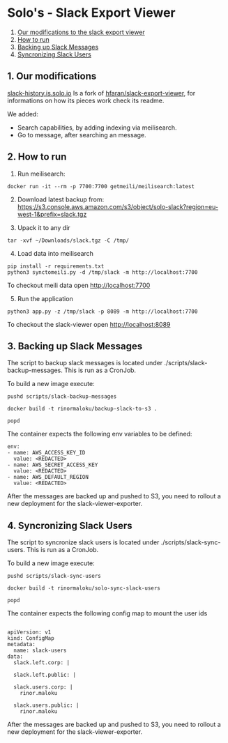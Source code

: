# Solo's - Slack Export Viewer

1. [Our modifications to the slack export viewer](#Ourmodifications)
2. [How to run](#Howtorun)
3. [Backing up Slack Messages](#BackingupSlackMessages)
4. [Syncronizing Slack Users](#SyncronizingSlackUsers)


##  1. <a name='Ourmodifications'></a>Our modifications

[slack-history.is.solo.io](https://slack-history.is.solo.io) Is a fork of [hfaran/slack-export-viewer](https://kandi.openweaver.com/python/hfaran/slack-export-viewer), for informations on how its pieces work check its readme.

We added: 
- Search capabilities, by adding indexing via meilisearch.
- Go to message, after searching an message.

##  2. <a name='Howtorun'></a>How to run

1. Run meilisearch:
```
docker run -it --rm -p 7700:7700 getmeili/meilisearch:latest
```

2. Download latest backup from: https://s3.console.aws.amazon.com/s3/object/solo-slack?region=eu-west-1&prefix=slack.tgz

3. Upack it to any dir
```
tar -xvf ~/Downloads/slack.tgz -C /tmp/
```

4. Load data into meilisearch
```
pip install -r requirements.txt
python3 synctomeili.py -d /tmp/slack -m http://localhost:7700
```

To checkout meili data open [http://localhost:7700](http://localhost:7700)

5. Run the application
```
python3 app.py -z /tmp/slack -p 8089 -m http://localhost:7700
```

To checkout the slack-viewer open [http://localhost:8089](http://localhost:8089)

##  3. <a name='BackingupSlackMessages'></a>Backing up Slack Messages

The script to backup slack messages is located under ./scripts/slack-backup-messages. This is run as a CronJob.


To build a new image execute:
```
pushd scripts/slack-backup-messages

docker build -t rinormaloku/backup-slack-to-s3 .  

popd
```

The container expects the following env variables to be defined:
```
env:
- name: AWS_ACCESS_KEY_ID
  value: <REDACTED>
- name: AWS_SECRET_ACCESS_KEY
  value: <REDACTED>
- name: AWS_DEFAULT_REGION
  value: <REDACTED>
```

After the messages are backed up and pushed to S3, you need to rollout a new deployment for the slack-viewer-exporter.

##  4. <a name='SyncronizingSlackUsers'></a>Syncronizing Slack Users

The script to syncronize slack users is located under ./scripts/slack-sync-users. This is run as a CronJob.


To build a new image execute:
```
pushd scripts/slack-sync-users

docker build -t rinormaloku/solo-sync-slack-users

popd
```

The container expects the following config map to mount the user ids
```

apiVersion: v1
kind: ConfigMap
metadata:
  name: slack-users
data:
  slack.left.corp: |

  slack.left.public: |

  slack.users.corp: |
    rinor.maloku

  slack.users.public: |
    rinor.maloku

```

After the messages are backed up and pushed to S3, you need to rollout a new deployment for the slack-viewer-exporter.
